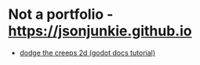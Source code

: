 # Not a portfolio - https://jsonjunkie.github.io
- [dodge the creeps 2d (godot docs tutorial)](https://jsonjunkie.github.io/dodge_the_creeps_2d)
